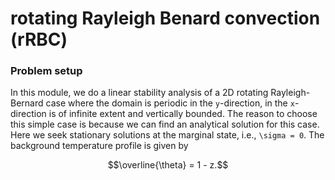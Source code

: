 # rotating Rayleigh Benard convection (rRBC)

### Problem setup

In this module, we do a linear stability analysis of a 2D rotating Rayleigh-Bernard case where the domain is periodic in the ``y``-direction, 
in the ``x``-direction is of infinite extent and vertically bounded. The reason to choose this simple case is because we can find an analytical solution for this case. Here we seek stationary solutions at the marginal state, i.e., ```\sigma = 0```. The background temperature profile is given by 
```math
\overline{\theta} = 1 - z.
```
